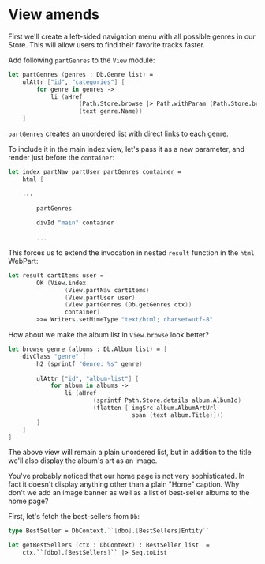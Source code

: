 # View amends

First we'll create a left-sided navigation menu with all possible genres in our Store. 
This will allow users to find their favorite tracks faster.

Add following `partGenres` to the `View` module:

```fsharp
let partGenres (genres : Db.Genre list) =
    ulAttr ["id", "categories"] [
        for genre in genres -> 
            li (aHref 
                    (Path.Store.browse |> Path.withParam (Path.Store.browseKey, genre.Name)) 
                    (text genre.Name))
    ]
```

`partGenres` creates an unordered list with direct links to each genre.

To include it in the main index view, let's pass it as a new parameter, and render just before the `container`:

```fsharp
let index partNav partUser partGenres container = 
    html [

    ...
    
        partGenres
    
        divId "main" container
        
        ...
```

This forces us to extend the invocation in nested `result` function in the `html` WebPart:

```fsharp
let result cartItems user =
        OK (View.index 
                (View.partNav cartItems) 
                (View.partUser user) 
                (View.partGenres (Db.getGenres ctx))
                container)
        >>= Writers.setMimeType "text/html; charset=utf-8"
```

How about we make the album list in `View.browse` look better?

```fsharp
let browse genre (albums : Db.Album list) = [
    divClass "genre" [ 
        h2 (sprintf "Genre: %s" genre)
    
        ulAttr ["id", "album-list"] [
            for album in albums ->
                li (aHref 
                        (sprintf Path.Store.details album.AlbumId) 
                        (flatten [ imgSrc album.AlbumArtUrl
                                   span (text album.Title)]))
        ]
    ]
]
```

The above view will remain a plain unordered list, but in addition to the title we'll also display the album's art as an image.

You've probably noticed that our home page is not very sophisticated. In fact it doesn't display anything other than a plain "Home" caption. Why don't we add an image banner as well as a list of best-seller albums to the home page?

First, let's fetch the best-sellers from `Db`: 

```fsharp
type BestSeller = DbContext.``[dbo].[BestSellers]Entity``
```

```fsharp
let getBestSellers (ctx : DbContext) : BestSeller list  =
    ctx.``[dbo].[BestSellers]`` |> Seq.toList
```